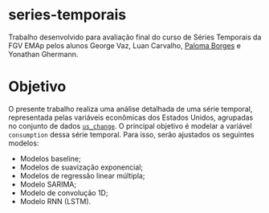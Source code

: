 # series-temporais
 Trabalho desenvolvido para avaliação final do curso de Séries Temporais da FGV EMAp pelos alunos George Vaz, Luan Carvalho, [Paloma Borges](https://github.com/palomavb) e Yonathan Ghermann.

# Objetivo

O presente trabalho realiza uma análise detalhada de uma série temporal, representada pelas variáveis econômicas dos Estados Unidos, agrupadas no conjunto de dados [`us_change`](https://github.com/robjhyndman/fpp3/tree/master/data-raw/US_change). O principal objetivo é modelar a variável `consumption` dessa série temporal. Para isso, serão ajustados os seguintes modelos:

- Modelos baseline;
- Modelos de suavização exponencial;
- Modelos de regressão linear múltipla;
- Modelo SARIMA;
- Modelo de convolução 1D;
- Modelo RNN (LSTM).
